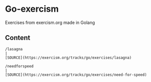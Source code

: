 # Go-exercism
Exercises from  exercism.org made in Golang


## Content

    /lasagna
    |
    [SOURCE](https://exercism.org/tracks/go/exercises/lasagna)

    /needforspeed
    |
    [SOURCE](https://exercism.org/tracks/go/exercises/need-for-speed)